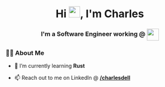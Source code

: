 <h1 align="center">Hi <img src="https://raw.githubusercontent.com/MartinHeinz/MartinHeinz/master/wave.gif" width="30px">, I'm Charles</h1>
<h3 align="center">
  I'm a Software Engineer working @ 
  <!-- <img align="center" width="24" src="https://cdn.cdnlogo.com/logos/g/35/google-icon.svg">
  <img align="center" width="32" src="https://cdn.cdnlogo.com/logos/g/50/google-stadia.svg"> -->
  <img align="center" width="32" src="https://www.cdnlogo.com/logos/y/57/youtube-icon.svg">
</h3>

### 🙋‍♂️ About Me

<!-- - 🔭 I’m currently working on **[]()** -->

- 🌱 I’m currently learning **Rust**

<!-- - 👯 I’m looking to collaborate on **OpenSource Projects** -->

<!-- - 👨‍💻 All of my  Research papers are available at **[]()** -->

- 📫 Reach out to me on LinkedIn @ **[/charlesdell](https://www.linkedin.com/in/charlesdell/)**

<!-- - ⚡  **Actively seeking ...** -->

<!--
### 📊 My Github Stats

Stats | Streak
:-:|:-:
![charlesdell's github stats](https://github-readme-stats.vercel.app/api?username=charlesdell&show_icons=true&count_private=true&theme=tokyonight&hide_border=&stroke=0000&background=060A0CD0) | ![charlesdell's github streak](https://github-readme-streak-stats.herokuapp.com/?user=charlesdell&theme=tokyonight&hide_border=true&stroke=0000&background=060A0CD0)
-->
